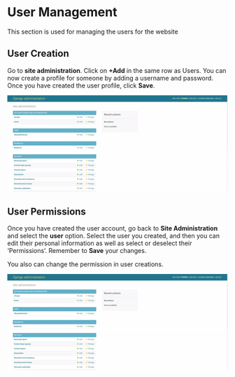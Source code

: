 # User Management

This section is used for managing the users for the website

## User Creation
Go to **site administration**. Click on **+Add** in the same row as Users. You can now create a profile for someone by adding a username and password. Once you have created the user profile, click **Save**.

![New User](img/new-user.gif "New User")

## User Permissions

Once you have created the user account, go back to **Site Administration** and select the **user** option. Select the user you created, and then you can edit their personal information as well as select or deselect their ‘Permissions’. Remember to **Save** your changes.

You also can change the permission in user creations.

![Permissions](img/permissions.gif "Permissions")
